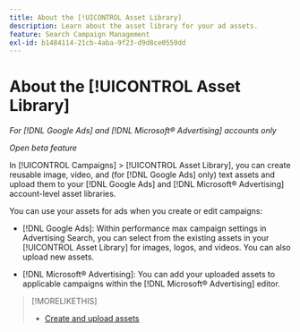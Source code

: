 ```yaml
---
title: About the [!UICONTROL Asset Library]
description: Learn about the asset library for your ad assets.
feature: Search Campaign Management
exl-id: b1484114-21cb-4aba-9f23-d9d8ce0559dd
---
```

# About the [!UICONTROL Asset Library]

<!-- Combine with "Create" page into one page? -->

*For [!DNL Google Ads] and [!DNL Microsoft® Advertising] accounts only*

*Open beta feature*

In [!UICONTROL Campaigns] > [!UICONTROL Asset Library], you can create reusable image, video, and (for [!DNL Google Ads] only) text assets and upload them to your [!DNL Google Ads] and [!DNL Microsoft® Advertising] account-level asset libraries.

You can use your assets for ads when you create or edit campaigns:

* [!DNL Google Ads]: Within performance max campaign settings in Advertising Search, you can select from the existing assets in your [!UICONTROL Asset Library] for images, logos, and videos. You can also upload new assets.

* [!DNL Microsoft® Advertising]: You can add your uploaded assets to applicable campaigns within the [!DNL Microsoft® Advertising] editor.

>[!MORELIKETHIS]
>
>* [Create and upload assets](/help/search-social-commerce/campaign-management/asset-library/asset-create.md)
